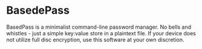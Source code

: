 # BasedePass
BasedPass is a minimalist command-line password manager. No bells and whistles - just a simple key:value store in a plaintext file. If your device does not utilize full disc encryption, use this software at your own discretion.
